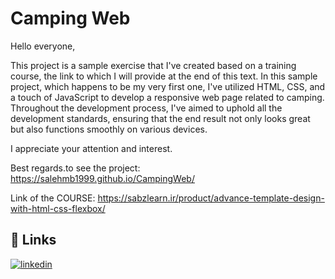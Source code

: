 
# Camping Web

Hello everyone,

This project is a sample exercise that I've created based on a training course, the link to which I will provide at the end of this text. In this sample project, which happens to be my very first one, I've utilized HTML, CSS, and a touch of JavaScript to develop a responsive web page related to camping. Throughout the development process, I've aimed to uphold all the development standards, ensuring that the end result not only looks great but also functions smoothly on various devices.

I appreciate your attention and interest.

Best regards.to see the project: https://salehmb1999.github.io/CampingWeb/

Link of the COURSE: https://sabzlearn.ir/product/advance-template-design-with-html-css-flexbox/


## 🔗 Links

[![linkedin](https://img.shields.io/badge/linkedin-0A66C2?style=for-the-badge&logo=linkedin&logoColor=white)](https://www.linkedin.com/in/seyedsalehmirbagheri)


